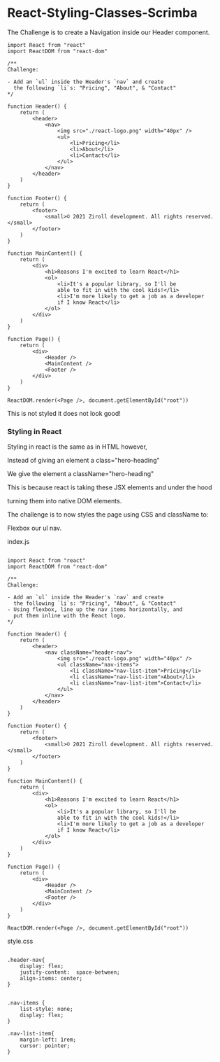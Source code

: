 # React-Styling-Classes-Scrimba

The Challenge is to create a Navigation inside our Header component.

```
import React from "react"
import ReactDOM from "react-dom"

/**
Challenge: 

- Add an `ul` inside the Header's `nav` and create
  the following `li`s: "Pricing", "About", & "Contact"
*/

function Header() {
    return (
        <header>
            <nav>
                <img src="./react-logo.png" width="40px" />
                <ul>
                    <li>Pricing</li>
                    <li>About</li>
                    <li>Contact</li>
                </ul>
            </nav>
        </header>
    )
}

function Footer() {
    return (
        <footer>
            <small>© 2021 Ziroll development. All rights reserved.</small>
        </footer>
    )
}

function MainContent() {
    return (
        <div>
            <h1>Reasons I'm excited to learn React</h1>
            <ol>
                <li>It's a popular library, so I'll be 
                able to fit in with the cool kids!</li>
                <li>I'm more likely to get a job as a developer
                if I know React</li>
            </ol>
        </div>
    )
}

function Page() {
    return (
        <div>
            <Header />
            <MainContent />
            <Footer />
        </div>
    )
}

ReactDOM.render(<Page />, document.getElementById("root"))
```

This is not styled it does not look good!



### Styling in React

Styling in react is the same as in HTML however,

Instead of giving an element a class="hero-heading"

We give the element a className="hero-heading"

This is because react is taking these JSX elements and under the hood

turning them into native DOM elements.

The challenge is to now styles the page using CSS and className to:

Flexbox our ul nav.

index.js
```

import React from "react"
import ReactDOM from "react-dom"

/**
Challenge: 

- Add an `ul` inside the Header's `nav` and create
  the following `li`s: "Pricing", "About", & "Contact"
- Using flexbox, line up the nav items horizontally, and
  put them inline with the React logo.
*/

function Header() {
    return (
        <header>
            <nav className="header-nav">
                <img src="./react-logo.png" width="40px" />
                <ul className="nav-items">
                    <li className="nav-list-item">Pricing</li>
                    <li className="nav-list-item">About</li>
                    <li className="nav-list-item">Contact</li>
                </ul>
            </nav>
        </header>
    )
}

function Footer() {
    return (
        <footer>
            <small>© 2021 Ziroll development. All rights reserved.</small>
        </footer>
    )
}

function MainContent() {
    return (
        <div>
            <h1>Reasons I'm excited to learn React</h1>
            <ol>
                <li>It's a popular library, so I'll be 
                able to fit in with the cool kids!</li>
                <li>I'm more likely to get a job as a developer
                if I know React</li>
            </ol>
        </div>
    )
}

function Page() {
    return (
        <div>
            <Header />
            <MainContent />
            <Footer />
        </div>
    )
}

ReactDOM.render(<Page />, document.getElementById("root"))

```

style.css
```

.header-nav{
    display: flex;
    justify-content:  space-between;
    align-items: center;
}


.nav-items {
    list-style: none;
    display: flex;
}

.nav-list-item{
    margin-left: 1rem;
    cursor: pointer;
}


```











